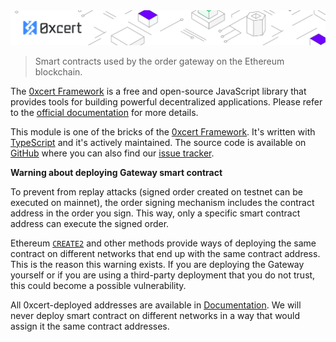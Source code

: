 <img src="https://github.com/0xcert/framework/raw/master/assets/cover-sub.png" />

> Smart contracts used by the order gateway on the Ethereum blockchain.

The [0xcert Framework](https://docs.0xcert.org) is a free and open-source JavaScript library that provides tools for building powerful decentralized applications. Please refer to the [official documentation](https://docs.0xcert.org) for more details.

This module is one of the bricks of the [0xcert Framework](https://docs.0xcert.org). It's written with [TypeScript](https://www.typescriptlang.org) and it's actively maintained. The source code is available on [GitHub](https://github.com/0xcert/framework) where you can also find our [issue tracker](https://github.com/0xcert/framework/issues).

**Warning about deploying Gateway smart contract**

To prevent from replay attacks (signed order created on testnet can be executed on mainnet), the order signing mechanism includes the contract address in the order you sign. This way, only a specific smart contract address can execute the signed order.

Ethereum [`CREATE2`](http://eips.ethereum.org/EIPS/eip-1014) and other methods provide ways of deploying the same contract on different networks that end up with the same contract address. This is the reason this warning exists. If you are deploying the Gateway yourself or if you are using a third-party deployment that you do not trust, this could become a possible vulnerability. 

All 0xcert-deployed addresses are available in [Documentation](https://docs.0xcert.org/api/ethereum.html#public-addresses). We will never deploy smart contract on different networks in a way that would assign it the same contract addresses.